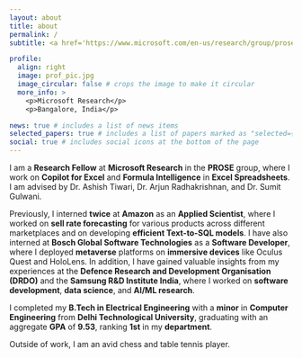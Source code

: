 ```yaml
---
layout: about
title: about
permalink: /
subtitle: <a href='https://www.microsoft.com/en-us/research/group/prose/interns-research-fellows/'>Research Fellow at Microsoft Research</a>

profile:
  align: right
  image: prof_pic.jpg
  image_circular: false # crops the image to make it circular
  more_info: >
    <p>Microsoft Research</p>
    <p>Bangalore, India</p>

news: true # includes a list of news items
selected_papers: true # includes a list of papers marked as "selected={true}"
social: true # includes social icons at the bottom of the page
---
```


<!-- Write your biography here. Tell the world about yourself. Link to your favorite [subreddit](http://reddit.com). You can put a picture in, too. The code is already in, just name your picture `prof_pic.jpg` and put it in the `img/` folder.

Put your address / P.O. box / other info right below your picture. You can also disable any of these elements by editing `profile` property of the YAML header of your `_pages/about.md`. Edit `_bibliography/papers.bib` and Jekyll will render your [publications page](/al-folio/publications/) automatically.

Link to your social media connections, too. This theme is set up to use [Font Awesome icons](https://fontawesome.com/) and [Academicons](https://jpswalsh.github.io/academicons/), like the ones below. Add your Facebook, Twitter, LinkedIn, Google Scholar, or just disable all of them. -->

I am a **Research Fellow** at **Microsoft Research** in the **PROSE** group, where I work on **Copilot for Excel** and **Formula Intelligence** in **Excel Spreadsheets**. I am advised by Dr. Ashish Tiwari, Dr. Arjun Radhakrishnan, and Dr. Sumit Gulwani.

Previously, I interned **twice** at **Amazon** as an **Applied Scientist**, where I worked on **sell rate forecasting** for various products across different marketplaces and on developing **efficient Text-to-SQL models**. I have also interned at **Bosch Global Software Technologies** as a **Software Developer**, where I deployed **metaverse** platforms on **immersive devices** like Oculus Quest and HoloLens. In addition, I have gained valuable insights from my experiences at the **Defence Research and Development Organisation (DRDO)** and the **Samsung R&D Institute India**, where I worked on **software development**, **data science**, and **AI/ML research**.
<!-- I am proficient in **Python, C++, C#, C, Java, SQL, MATLAB**, and have experience with various libraries such as PyTorch, TensorFlow, OpenCV, Pandas, NumPy, Scikit-learn, Pillow, Tesseract, Kraken, Matplotlib, NLTK, and NetworkX. -->

I completed my **B.Tech in Electrical Engineering** with a **minor** in **Computer Engineering** from **Delhi Technological University**, graduating with an aggregate **GPA** of **9.53**, ranking **1st** in my **department**.

Outside of work, I am an avid chess and table tennis player.